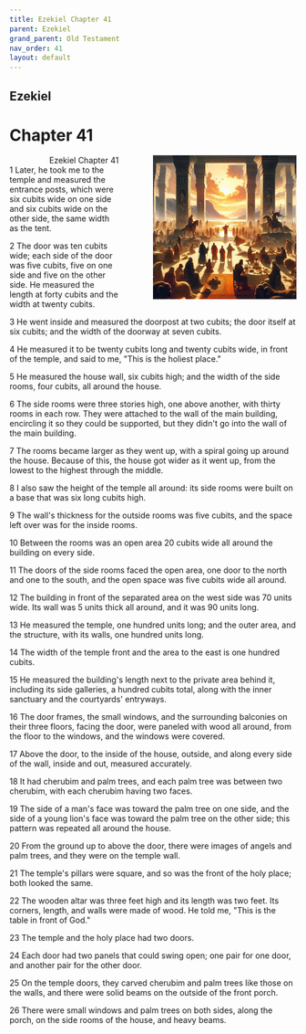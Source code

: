 ```yaml
---
title: Ezekiel Chapter 41
parent: Ezekiel
grand_parent: Old Testament
nav_order: 41
layout: default
---
```


## Ezekiel

# Chapter 41

<div style="clear: both; text-align: right;">
    <img src="/assets/Image/Ezekiel/500/41.jpg" alt="Ezekiel Chapter 41" class="chapter-image" style="max-width: 50%; height: auto; float: right; margin: 0 0 10px 10px; padding-left: 10%;">
    <figcaption style="font-size: 14px;">Ezekiel Chapter 41</figcaption>
</div>
1 Later, he took me to the temple and measured the entrance posts, which were six cubits wide on one side and six cubits wide on the other side, the same width as the tent.

2 The door was ten cubits wide; each side of the door was five cubits, five on one side and five on the other side. He measured the length at forty cubits and the width at twenty cubits.

3 He went inside and measured the doorpost at two cubits; the door itself at six cubits; and the width of the doorway at seven cubits.

4 He measured it to be twenty cubits long and twenty cubits wide, in front of the temple, and said to me, "This is the holiest place."

5 He measured the house wall, six cubits high; and the width of the side rooms, four cubits, all around the house.

6 The side rooms were three stories high, one above another, with thirty rooms in each row. They were attached to the wall of the main building, encircling it so they could be supported, but they didn't go into the wall of the main building.

7 The rooms became larger as they went up, with a spiral going up around the house. Because of this, the house got wider as it went up, from the lowest to the highest through the middle.

8 I also saw the height of the temple all around: its side rooms were built on a base that was six long cubits high.

9 The wall's thickness for the outside rooms was five cubits, and the space left over was for the inside rooms.

10 Between the rooms was an open area 20 cubits wide all around the building on every side.

11 The doors of the side rooms faced the open area, one door to the north and one to the south, and the open space was five cubits wide all around.

12 The building in front of the separated area on the west side was 70 units wide. Its wall was 5 units thick all around, and it was 90 units long.

13 He measured the temple, one hundred units long; and the outer area, and the structure, with its walls, one hundred units long.

14 The width of the temple front and the area to the east is one hundred cubits.

15 He measured the building's length next to the private area behind it, including its side galleries, a hundred cubits total, along with the inner sanctuary and the courtyards' entryways.

16 The door frames, the small windows, and the surrounding balconies on their three floors, facing the door, were paneled with wood all around, from the floor to the windows, and the windows were covered.

17 Above the door, to the inside of the house, outside, and along every side of the wall, inside and out, measured accurately.

18 It had cherubim and palm trees, and each palm tree was between two cherubim, with each cherubim having two faces.

19 The side of a man's face was toward the palm tree on one side, and the side of a young lion's face was toward the palm tree on the other side; this pattern was repeated all around the house.

20 From the ground up to above the door, there were images of angels and palm trees, and they were on the temple wall.

21 The temple's pillars were square, and so was the front of the holy place; both looked the same.

22 The wooden altar was three feet high and its length was two feet. Its corners, length, and walls were made of wood. He told me, "This is the table in front of God."

23 The temple and the holy place had two doors.

24 Each door had two panels that could swing open; one pair for one door, and another pair for the other door.

25 On the temple doors, they carved cherubim and palm trees like those on the walls, and there were solid beams on the outside of the front porch.

26 There were small windows and palm trees on both sides, along the porch, on the side rooms of the house, and heavy beams.


